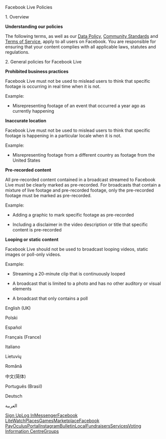 Facebook Live Policies

1\. Overview

**Understanding our policies**

The following terms, as well as our [Data Policy](https://www.facebook.com/about/privacy/), [Community Standards](https://www.facebook.com/communitystandards/) and [Terms of Service](https://www.facebook.com/legal/terms), apply to all users on Facebook. You are responsible for ensuring that your content complies with all applicable laws, statutes and regulations.

2\. General policies for Facebook Live

**Prohibited business practices**

Facebook Live must not be used to mislead users to think that specific footage is occurring in real time when it is not.

Example:

*   Misrepresenting footage of an event that occurred a year ago as currently happening

**Inaccurate location**

Facebook Live must not be used to mislead users to think that specific footage is happening in a particular locale when it is not.

Example:

*   Misrepresenting footage from a different country as footage from the United States

**Pre-recorded content**

All pre-recorded content contained in a broadcast streamed to Facebook Live must be clearly marked as pre-recorded. For broadcasts that contain a mixture of live footage and pre-recorded footage, only the pre-recorded footage must be marked as pre-recorded.

Example:

*   Adding a graphic to mark specific footage as pre-recorded

*   Including a disclaimer in the video description or title that specific content is pre-recorded

**Looping or static content**

Facebook Live should not be used to broadcast looping videos, static images or poll-only videos.

Example:

*   Streaming a 20-minute clip that is continuously looped

*   A broadcast that is limited to a photo and has no other auditory or visual elements

*   A broadcast that only contains a poll

English (UK)

Polski

Español

Français (France)

Italiano

Lietuvių

Română

中文(简体)

Português (Brasil)

Deutsch

العربية

[Sign Up](https://www.facebook.com/reg/)[Log In](https://www.facebook.com/login/)[Messenger](https://l.facebook.com/l.php?u=https%3A%2F%2Fmessenger.com%2F&h=AT1Sf5HB0VhQTPY_JZGw5GBwynENjUWJFxJS1Ia4opIqAjbVq4iO-s8RyviX6g8ELHlC7NKDXm9d9NPgUCy7m0bZYW2iwZ5yH0EbeYwWv4klug_xU6YDSEV1YxTL1-igo_YtTQs4l7ciDEEF3vjwRqTFopxbj6N7mFMAYw)[Facebook Lite](https://www.facebook.com/lite/)[Watch](https://en-gb.facebook.com/watch/)[Places](https://www.facebook.com/places/)[Games](https://www.facebook.com/games/)[Marketplace](https://www.facebook.com/marketplace/)[Facebook Pay](https://pay.facebook.com/)[Oculus](https://l.facebook.com/l.php?u=https%3A%2F%2Fwww.oculus.com%2F&h=AT1Sf5HB0VhQTPY_JZGw5GBwynENjUWJFxJS1Ia4opIqAjbVq4iO-s8RyviX6g8ELHlC7NKDXm9d9NPgUCy7m0bZYW2iwZ5yH0EbeYwWv4klug_xU6YDSEV1YxTL1-igo_YtTQs4l7ciDEEF3vjwRqTFopxbj6N7mFMAYw)[Portal](https://portal.facebook.com/)[Instagram](https://l.facebook.com/l.php?u=https%3A%2F%2Fwww.instagram.com%2F&h=AT1Sf5HB0VhQTPY_JZGw5GBwynENjUWJFxJS1Ia4opIqAjbVq4iO-s8RyviX6g8ELHlC7NKDXm9d9NPgUCy7m0bZYW2iwZ5yH0EbeYwWv4klug_xU6YDSEV1YxTL1-igo_YtTQs4l7ciDEEF3vjwRqTFopxbj6N7mFMAYw)[Bulletin](https://www.bulletin.com/)[Local](https://www.facebook.com/local/lists/245019872666104/)[Fundraisers](https://www.facebook.com/fundraisers/)[Services](https://www.facebook.com/biz/directory/)[Voting Information Centre](https://www.facebook.com/votinginformationcenter/?entry_point=c2l0ZQ%3D%3D)[Groups](https://www.facebook.com/groups/explore/)